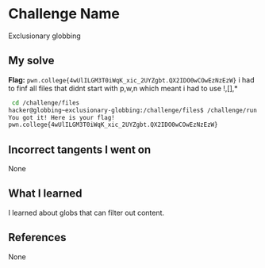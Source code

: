 # Challenge Name
Exclusionary globbing

## My solve
**Flag:** `pwn.college{4wUlILGM3T0iWqK_xic_2UYZgbt.QX2IDO0wCOwEzNzEzW}`
i had to finf all files that didnt start with p,w,n which meant i had to use !,[],*

```bash
 cd /challenge/files
hacker@globbing~exclusionary-globbing:/challenge/files$ /challenge/run [!pwn]*
You got it! Here is your flag!
pwn.college{4wUlILGM3T0iWqK_xic_2UYZgbt.QX2IDO0wCOwEzNzEzW}
```
## Incorrect tangents I went on
None

## What I learned
I learned about globs that can filter out content. 

## References 
None
